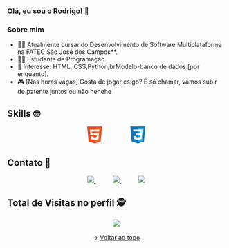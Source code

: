 ### Olá, eu sou o Rodrigo! 👋

### Sobre mim

- 👨‍💻 Atualmente cursando Desenvolvimento de Software Multiplataforma na FATEC São José dos Campos**.
- 👨‍🎓 Estudante de Programação.
- 🎯 Interesse:  HTML, CSS,Python,brModelo-banco de dados [por enquanto].
- 🎮 [Nas horas vagas] Gosta de jogar cs:go? É só chamar, vamos subir de patente juntos ou não hehehe


## Skills :nerd_face:
<p align="center">
  <img height="40" src="https://raw.githubusercontent.com/devicons/devicon/master/icons/html5/html5-original.svg">
    &nbsp;&nbsp;&nbsp;&nbsp;&nbsp;&nbsp;&nbsp;&nbsp;&nbsp;&nbsp;&nbsp;&nbsp;&nbsp;
    <img height="40" src="https://raw.githubusercontent.com/devicons/devicon/master/icons/css3/css3-original.svg">
  </p>
  
  <p align="center"> 

 
  ## Contato :iphone:

<p align="center">
    <a href="https://github.com/rodrigoribeiro027">
        <img  src="https://img.shields.io/badge/github-%23100000.svg?&style=for-the-badge&logo=github&logoColor=white&link=mailto:https://github.com/rodrigoribeiro027">
    </a>
    &nbsp;&nbsp;&nbsp;&nbsp;&nbsp;&nbsp;&nbsp;&nbsp;&nbsp;
    <a href="mailto:rodrigo.rsantos40@gmail.com">
        <img src="https://img.shields.io/badge/gmail-D14836?&style=for-the-badge&logo=gmail&logoColor=white&link=mailto:rodrigo.rsantos40@gmail.com">
    </a>
    &nbsp;&nbsp;&nbsp;&nbsp;&nbsp;&nbsp;&nbsp;&nbsp;&nbsp;
    <a href="https://www.linkedin.com/in/rodrigo-ribeiro-5008211b8/">
        <img src="https://img.shields.io/badge/linkedin-%230077B5.svg?&style=for-the-badge&logo=linkedin&logoColor=white&link=mailto:https://www.linkedin.com/in/rodrigo-ribeiro-5008211b8/">
    </a>
</p>

<p align="center"> 
  
  ## Total de Visitas no perfil :detective: <br>
 <p align="center"> 
   <img alingn="center" src="https://profile-counter.glitch.me/rodrigoribeiro027/count.svg" />
 </p>

</p>

<div align="center">

  → [Voltar ao topo](#topo)  


</div>
